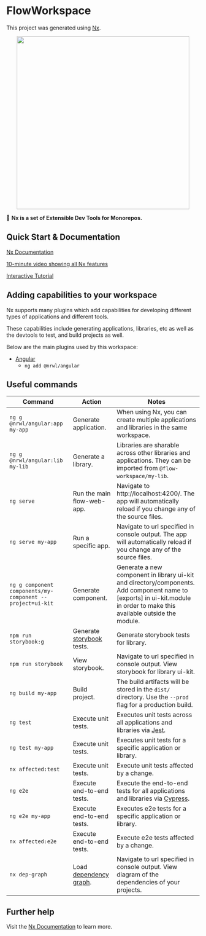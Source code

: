# FlowWorkspace

This project was generated using [Nx](https://nx.dev).

<p align="center"><img src="https://raw.githubusercontent.com/nrwl/nx/master/nx-logo.png" width="450"></p>

🔎 **Nx is a set of Extensible Dev Tools for Monorepos.**

## Quick Start & Documentation

[Nx Documentation](https://nx.dev/angular)

[10-minute video showing all Nx features](https://nx.dev/angular/getting-started/what-is-nx)

[Interactive Tutorial](https://nx.dev/angular/tutorial/01-create-application)

## Adding capabilities to your workspace

Nx supports many plugins which add capabilities for developing different types of applications and different tools.

These capabilities include generating applications, libraries, etc as well as the devtools to test, and build projects as well.

Below are the main plugins used by this workspace:

- [Angular](https://angular.io)
  - `ng add @nrwl/angular`

## Useful commands

| Command                                                   | Action                                                                               | Notes                                                                                                                                                                     |
| --------------------------------------------------------- | ------------------------------------------------------------------------------------ | ------------------------------------------------------------------------------------------------------------------------------------------------------------------------- |
| `ng g @nrwl/angular:app my-app`                           | Generate application.                                                                | When using Nx, you can create multiple applications and libraries in the same workspace.                                                                                  |
| `ng g @nrwl/angular:lib my-lib`                           | Generate a library.                                                                  | Libraries are sharable across other libraries and applications. They can be imported from `@flow-workspace/my-lib`.                                                       |
| `ng serve`                                                | Run the main flow-web-app.                                                           | Navigate to http://localhost:4200/. The app will automatically reload if you change any of the source files.                                                              |
| `ng serve my-app`                                         | Run a specific app.                                                                  | Navigate to url specified in console output. The app will automatically reload if you change any of the source files.                                                     |
| `ng g component components/my-component --project=ui-kit` | Generate component.                                                                  | Generate a new component in library ui-kit and directory/components. Add component name to [exports] in ui-kit.module in order to make this available outside the module. |
| `npm run storybook:g`                                     | Generate [storybook](https://storybook.js.org/) tests.                               | Generate storybook tests for library.                                                                                                                                     |
| `npm run storybook`                                       | View storybook.                                                                      | Navigate to url specified in console output. View storybook for library ui-kit.                                                                                           |
| `ng build my-app`                                         | Build project.                                                                       | The build artifacts will be stored in the `dist/` directory. Use the `--prod` flag for a production build.                                                                |
| `ng test`                                                 | Execute unit tests.                                                                  | Executes unit tests across all applications and libraries via [Jest](https://jestjs.io).                                                                                  |
| `ng test my-app`                                          | Execute unit tests.                                                                  | Executes unit tests for a specific application or library.                                                                                                                |
| `nx affected:test`                                        | Execute unit tests.                                                                  | Execute unit tests affected by a change.                                                                                                                                  |
| `ng e2e`                                                  | Execute end-to-end tests.                                                            | Execute the end-to-end tests for all applications and libraries via [Cypress](https://www.cypress.io).                                                                    |
| `ng e2e my-app`                                           | Execute end-to-end tests.                                                            | Executes e2e tests for a specific application or library.                                                                                                                 |
| `nx affected:e2e`                                         | Execute end-to-end tests.                                                            | Execute e2e tests affected by a change.                                                                                                                                   |
| `nx dep-graph`                                            | Load [dependency graph](https://nx.dev/angular/guides/monorepo-dependency-diagrams). | Navigate to url specified in console output. View diagram of the dependencies of your projects.                                                                           |

## Further help

Visit the [Nx Documentation](https://nx.dev/angular) to learn more.

